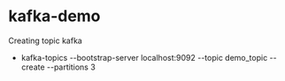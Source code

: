 # kafka-demo

Creating topic kafka
- kafka-topics --bootstrap-server localhost:9092 --topic demo_topic --create --partitions 3
